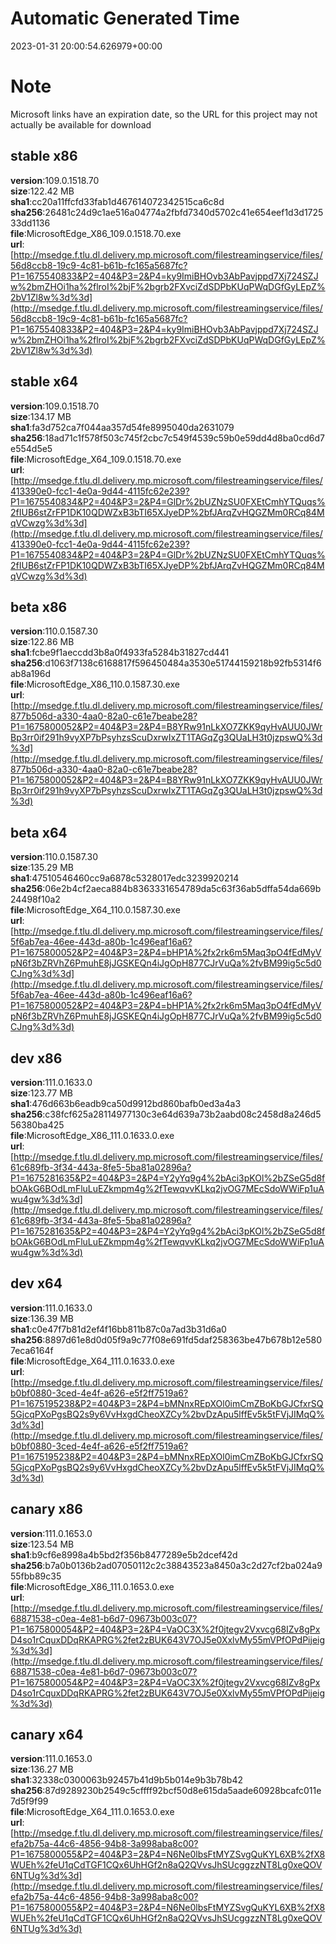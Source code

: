 # Automatic Generated Time
2023-01-31 20:00:54.626979+00:00

# Note
Microsoft links have an expiration date, so the URL for this project may not actually be available for download

## stable x86
**version**:109.0.1518.70  
**size**:122.42 MB  
**sha1**:cc20a11ffcfd33fab1d467614072342515ca6c8d  
**sha256**:26481c24d9c1ae516a04774a2fbfd7340d5702c41e654eef1d3d172533dd1136  
**file**:MicrosoftEdge_X86_109.0.1518.70.exe  
**url**:[http://msedge.f.tlu.dl.delivery.mp.microsoft.com/filestreamingservice/files/56d8ccb8-19c9-4c81-b61b-fc165a5687fc?P1=1675540833&P2=404&P3=2&P4=ky9ImiBHOvb3AbPavjppd7Xj724SZJw%2bmZHOi1ha%2flroI%2bjF%2bgrb2FXvciZdSDPbKUqPWqDGfGyLEpZ%2bV1Zl8w%3d%3d](http://msedge.f.tlu.dl.delivery.mp.microsoft.com/filestreamingservice/files/56d8ccb8-19c9-4c81-b61b-fc165a5687fc?P1=1675540833&P2=404&P3=2&P4=ky9ImiBHOvb3AbPavjppd7Xj724SZJw%2bmZHOi1ha%2flroI%2bjF%2bgrb2FXvciZdSDPbKUqPWqDGfGyLEpZ%2bV1Zl8w%3d%3d)  

## stable x64
**version**:109.0.1518.70  
**size**:134.17 MB  
**sha1**:fa3d752ca7f044aa357d54fe8995040da2631079  
**sha256**:18ad71c1f578f503c745f2cbc7c549f4539c59b0e59dd4d8ba0cd6d7e554d5e5  
**file**:MicrosoftEdge_X64_109.0.1518.70.exe  
**url**:[http://msedge.f.tlu.dl.delivery.mp.microsoft.com/filestreamingservice/files/413390e0-fcc1-4e0a-9d44-4115fc62e239?P1=1675540834&P2=404&P3=2&P4=GlDr%2bUZNzSU0FXEtCmhYTQuqs%2fIUB6stZrFP1DK10QDWZxB3bTI65XJyeDP%2bfJArqZvHQGZMm0RCq84MqVCwzg%3d%3d](http://msedge.f.tlu.dl.delivery.mp.microsoft.com/filestreamingservice/files/413390e0-fcc1-4e0a-9d44-4115fc62e239?P1=1675540834&P2=404&P3=2&P4=GlDr%2bUZNzSU0FXEtCmhYTQuqs%2fIUB6stZrFP1DK10QDWZxB3bTI65XJyeDP%2bfJArqZvHQGZMm0RCq84MqVCwzg%3d%3d)  

## beta x86
**version**:110.0.1587.30  
**size**:122.86 MB  
**sha1**:fcbe9f1aeccdd3b8a0f4933fa5284b31827cd441  
**sha256**:d1063f7138c6168817f596450484a3530e51744159218b92fb5314f6ab8a196d  
**file**:MicrosoftEdge_X86_110.0.1587.30.exe  
**url**:[http://msedge.f.tlu.dl.delivery.mp.microsoft.com/filestreamingservice/files/877b506d-a330-4aa0-82a0-c61e7beabe28?P1=1675800052&P2=404&P3=2&P4=B8YRw91nLkXO7ZKK9qyHvAUU0JWrBp3rr0if291h9vyXP7bPsyhzsScuDxrwIxZT1TAGqZg3QUaLH3t0jzpswQ%3d%3d](http://msedge.f.tlu.dl.delivery.mp.microsoft.com/filestreamingservice/files/877b506d-a330-4aa0-82a0-c61e7beabe28?P1=1675800052&P2=404&P3=2&P4=B8YRw91nLkXO7ZKK9qyHvAUU0JWrBp3rr0if291h9vyXP7bPsyhzsScuDxrwIxZT1TAGqZg3QUaLH3t0jzpswQ%3d%3d)  

## beta x64
**version**:110.0.1587.30  
**size**:135.29 MB  
**sha1**:47510546460cc9a6878c5328017edc3239920214  
**sha256**:06e2b4cf2aeca884b8363331654789da5c63f36ab5dffa54da669b24498f10a2  
**file**:MicrosoftEdge_X64_110.0.1587.30.exe  
**url**:[http://msedge.f.tlu.dl.delivery.mp.microsoft.com/filestreamingservice/files/5f6ab7ea-46ee-443d-a80b-1c496eaf16a6?P1=1675800052&P2=404&P3=2&P4=bHP1A%2fx2rk6m5Maq3pO4fEdMyVpN6f3bZRVhZ6PmuhE8jJGSKEQn4iJgOpH877CJrVuQa%2fvBM99ig5c5d0CJng%3d%3d](http://msedge.f.tlu.dl.delivery.mp.microsoft.com/filestreamingservice/files/5f6ab7ea-46ee-443d-a80b-1c496eaf16a6?P1=1675800052&P2=404&P3=2&P4=bHP1A%2fx2rk6m5Maq3pO4fEdMyVpN6f3bZRVhZ6PmuhE8jJGSKEQn4iJgOpH877CJrVuQa%2fvBM99ig5c5d0CJng%3d%3d)  

## dev x86
**version**:111.0.1633.0  
**size**:123.77 MB  
**sha1**:476d663b6eadb9ca50d9912bd860bafb0ed3a4a3  
**sha256**:c38fcf625a28114977130c3e64d639a73b2aabd08c2458d8a246d556380ba425  
**file**:MicrosoftEdge_X86_111.0.1633.0.exe  
**url**:[http://msedge.f.tlu.dl.delivery.mp.microsoft.com/filestreamingservice/files/61c689fb-3f34-443a-8fe5-5ba81a02896a?P1=1675281635&P2=404&P3=2&P4=Y2yYq9g4%2bAci3pKOl%2bZSeG5d8fbOAkG6BOdLmFluLuEZkmpm4g%2fTewqvvKLkq2jvOG7MEcSdoWWiFp1uAwu4gw%3d%3d](http://msedge.f.tlu.dl.delivery.mp.microsoft.com/filestreamingservice/files/61c689fb-3f34-443a-8fe5-5ba81a02896a?P1=1675281635&P2=404&P3=2&P4=Y2yYq9g4%2bAci3pKOl%2bZSeG5d8fbOAkG6BOdLmFluLuEZkmpm4g%2fTewqvvKLkq2jvOG7MEcSdoWWiFp1uAwu4gw%3d%3d)  

## dev x64
**version**:111.0.1633.0  
**size**:136.39 MB  
**sha1**:c0e47f7b81d2ef4f16bb811b87c0a7ad3b31d6a0  
**sha256**:8897d61e8d0d05f9a9c77f08e691fd5daf258363be47b678b12e5807eca6164f  
**file**:MicrosoftEdge_X64_111.0.1633.0.exe  
**url**:[http://msedge.f.tlu.dl.delivery.mp.microsoft.com/filestreamingservice/files/b0bf0880-3ced-4e4f-a626-e5f2ff7519a6?P1=1675195238&P2=404&P3=2&P4=bMNnxREpXOl0imCmZBoKbGJCfxrSQ5GjcqPXoPgsBQ2s9y6VvHxgdCheoXZCy%2bvDzApu5lffEv5k5tFVjJIMqQ%3d%3d](http://msedge.f.tlu.dl.delivery.mp.microsoft.com/filestreamingservice/files/b0bf0880-3ced-4e4f-a626-e5f2ff7519a6?P1=1675195238&P2=404&P3=2&P4=bMNnxREpXOl0imCmZBoKbGJCfxrSQ5GjcqPXoPgsBQ2s9y6VvHxgdCheoXZCy%2bvDzApu5lffEv5k5tFVjJIMqQ%3d%3d)  

## canary x86
**version**:111.0.1653.0  
**size**:123.54 MB  
**sha1**:b9cf6e8998a4b5bd2f356b8477289e5b2dcef42d  
**sha256**:b7a0b0136b2ad07050112c2c38843523a8450a3c2d27cf2ba024a955fbb89c35  
**file**:MicrosoftEdge_X86_111.0.1653.0.exe  
**url**:[http://msedge.f.tlu.dl.delivery.mp.microsoft.com/filestreamingservice/files/68871538-c0ea-4e81-b6d7-09673b003c07?P1=1675800054&P2=404&P3=2&P4=VaOC3X%2f0jtegv2Vxvcg68IZv8gPxD4so1rCquxDDqRKAPRG%2fet2zBUK643V7OJ5e0XxlvMy55mVPfOPdPijeig%3d%3d](http://msedge.f.tlu.dl.delivery.mp.microsoft.com/filestreamingservice/files/68871538-c0ea-4e81-b6d7-09673b003c07?P1=1675800054&P2=404&P3=2&P4=VaOC3X%2f0jtegv2Vxvcg68IZv8gPxD4so1rCquxDDqRKAPRG%2fet2zBUK643V7OJ5e0XxlvMy55mVPfOPdPijeig%3d%3d)  

## canary x64
**version**:111.0.1653.0  
**size**:136.27 MB  
**sha1**:32338c0300063b92457b41d9b5b014e9b3b78b42  
**sha256**:87d9289230b2549c5cffff92bcf50d8e615da5aade60928bcafc011e7d5f9f99  
**file**:MicrosoftEdge_X64_111.0.1653.0.exe  
**url**:[http://msedge.f.tlu.dl.delivery.mp.microsoft.com/filestreamingservice/files/efa2b75a-44c6-4856-94b8-3a998aba8c00?P1=1675800055&P2=404&P3=2&P4=N6Ne0lbsFtMYZSvgQuKYL6XB%2fX8WUEh%2feU1qCdTGF1CQx6UhHGf2n8aQ2QVvsJhSUcggzzNT8Lg0xeQOV6NTUg%3d%3d](http://msedge.f.tlu.dl.delivery.mp.microsoft.com/filestreamingservice/files/efa2b75a-44c6-4856-94b8-3a998aba8c00?P1=1675800055&P2=404&P3=2&P4=N6Ne0lbsFtMYZSvgQuKYL6XB%2fX8WUEh%2feU1qCdTGF1CQx6UhHGf2n8aQ2QVvsJhSUcggzzNT8Lg0xeQOV6NTUg%3d%3d)  

